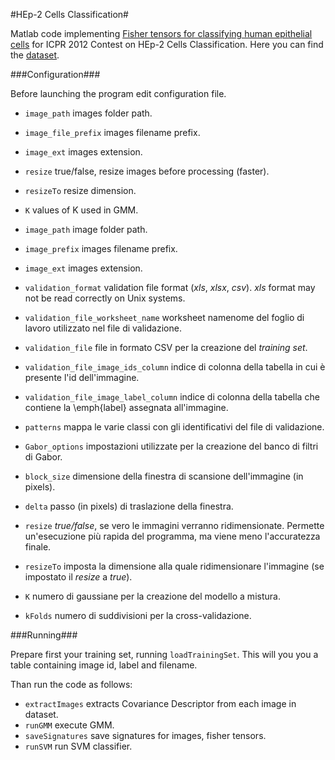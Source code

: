 #HEp-2 Cells Classification#

Matlab code implementing [Fisher tensors for classifying human epithelial cells](http://www.sciencedirect.com/science/article/pii/S0031320313004214) for ICPR 2012 Contest on HEp-2 Cells Classification. Here you can find the [dataset](http://mivia.unisa.it/datasets/biomedical-image-datasets/hep2-image-dataset/).

###Configuration###

Before launching the program edit configuration file.

- `image_path`  images folder path.
- `image_file_prefix` images filename prefix.
- `image_ext` images extension.
- `resize` true/false, resize images before processing (faster).
- `resizeTo` resize dimension.
- `K` values of K used in GMM.

- `image_path` image folder path.
- `image_prefix` images filename prefix.
- `image_ext` images extension.
- `validation_format` validation file format (_xls_, _xlsx_, _csv_). _xls_ format may not be read correctly on Unix systems.
- `validation_file_worksheet_name` worksheet namenome del foglio di lavoro utilizzato nel file di validazione.
- `validation_file` file in formato CSV per la creazione del _training set_.
- `validation_file_image_ids_column` indice di colonna della tabella in cui è presente l'id dell'immagine.
- `validation_file_image_label_column` indice di colonna della tabella che contiene la \emph{label} assegnata all'immagine.
- `patterns` mappa le varie classi con gli identificativi del file di validazione.
- `Gabor_options` impostazioni utilizzate per la creazione del banco di filtri di Gabor.
- `block_size` dimensione della finestra di scansione dell'immagine (in pixels).
- `delta` passo (in pixels) di traslazione della finestra.
- `resize` _true/false_, se vero le immagini verranno ridimensionate. Permette un'esecuzione più rapida del programma, ma viene meno l'accuratezza finale.
- `resizeTo` imposta la dimensione alla quale ridimensionare l'immagine (se impostato il _resize_ a _true_).
- `K` numero di gaussiane per la creazione del modello a mistura.
- `kFolds` numero di suddivisioni per la cross-validazione.

###Running###

Prepare first your training set, running `loadTrainingSet`. This will you you a table containing image id, label and filename.

Than run the code as follows: 

- `extractImages` extracts Covariance Descriptor from each image in dataset.
- `runGMM` execute GMM.
- `saveSignatures` save signatures for images, fisher tensors.
- `runSVM` run SVM classifier.

